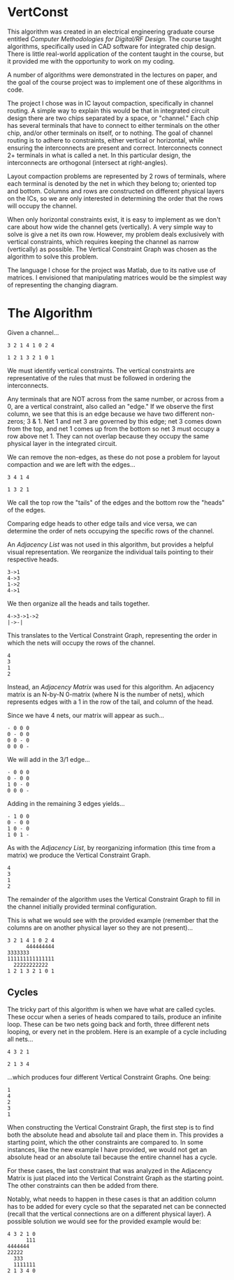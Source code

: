 VertConst
=========
This algorithm was created in an electrical engineering graduate course entitled *Computer Methodologies for Digital/RF Design*. The course taught algorithms, specifically used in CAD software for integrated chip design. There is little real-world application of the content taught in the course, but it provided me with the opportunity to work on my coding.

A number of algorithms were demonstrated in the lectures on paper, and the goal of the course project was to implement one of these algorithms in code.

The project I chose was in IC layout compaction, specifically in channel routing. A simple way to explain this would be that in integrated circuit design there are two chips separated by a space, or "channel." Each chip has several terminals that have to connect to either terminals on the other chip, and/or other terminals on itself, or to nothing. The goal of channel routing is to adhere to constraints, either vertical or horizontal, while ensuring the interconnects are present and correct. Interconnects connect 2+ terminals in what is called a net. In this particular design, the interconnects are orthogonal (intersect at right-angles).

Layout compaction problems are represented by 2 rows of terminals, where each terminal is denoted by the net in which they belong to; oriented top and bottom. Columns and rows are constructed on different physical layers on the ICs, so we are only interested in determining the order that the rows will occupy the channel.

When only horizontal constraints exist, it is easy to implement as we don't care about how wide the channel gets (vertically). A very simple way to solve is give a net its own row. However, my problem deals exclusively with vertical constraints, which requires keeping the channel as narrow (vertically) as possible. The Vertical Constraint Graph was chosen as the algorithm to solve this problem.

The language I chose for the project was Matlab, due to its native use of matrices. I envisioned that manipulating matrices would be the simplest way of representing the changing diagram.

The Algorithm
=============
Given a channel...

    3 2 1 4 1 0 2 4
    
    1 2 1 3 2 1 0 1

We must identify vertical constraints. The vertical constraints are representative of the rules that must be followed in ordering the interconnects.

Any terminals that are NOT across from the same number, or across from a 0, are a vertical constraint, also called an "edge." If we observe the first column, we see that this is an edge because we have two different non-zeros; 3 & 1. Net 1 and net 3 are governed by this edge; net 3 comes down from the top, and net 1 comes up from the bottom so net 3 must occupy a row above net 1. They can not overlap because they occupy the same physical layer in the integrated circuit.

We can remove the non-edges, as these do not pose a problem for layout compaction and we are left with the edges...

    3 4 1 4
    
    1 3 2 1

We call the top row the "tails" of the edges and the bottom row the "heads" of the edges.

Comparing edge heads to other edge tails and vice versa, we can determine the order of nets occupying the specific rows of the channel.

An *Adjacency List* was not used in this algorithm, but provides a helpful visual representation. We reorganize the individual tails pointing to their respective heads.

    3->1
    4->3
    1->2
    4->1

We then organize all the heads and tails together.

    4->3->1->2
    |->-|

This translates to the Vertical Constraint Graph, representing the order in which the nets will occupy the rows of the channel.

    4
    3
    1
    2

Instead, an *Adjacency Matrix* was used for this algorithm. An adjacency matrix is an N-by-N 0-matrix (where N is the number of nets), which represents edges with a 1 in the row of the tail, and column of the head.

Since we have 4 nets, our matrix will appear as such...

    - 0 0 0
    0 - 0 0
    0 0 - 0
    0 0 0 -

We will add in the 3/1 edge...

    - 0 0 0
    0 - 0 0
    1 0 - 0
    0 0 0 -

Adding in the remaining 3 edges yields...

    - 1 0 0
    0 - 0 0
    1 0 - 0
    1 0 1 -

As with the *Adjacency List*, by reorganizing information (this time from a matrix) we produce the Vertical Constraint Graph.

    4
    3
    1
    2

The remainder of the algorithm uses the Vertical Constraint Graph to fill in the channel initially provided terminal configuration.

This is what we would see with the provided example (remember that the columns are on another physical layer so they are not present)...

    3 2 1 4 1 0 2 4
          444444444
    3333333
    111111111111111
      22222222222
    1 2 1 3 2 1 0 1

Cycles
------
The tricky part of this algorithm is when we have what are called cycles. These occur when a series of heads compared to tails, produce an infinite loop. These can be two nets going back and forth, three different nets looping, or every net in the problem. Here is an example of a cycle including all nets...

    4 3 2 1
    
    2 1 3 4

...which produces four different Vertical Constraint Graphs. One being:

    1
    4
    2
    3
    1

When constructing the Vertical Constraint Graph, the first step is to find both the absolute head and absolute tail and place them in. This provides a starting point, which the other constraints are compared to. In some instances, like the new example I have provided, we would not get an absolute head or an absolute tail because the entire channel has a cycle.

For these cases, the last constraint that was analyzed in the Adjacency Matrix is just placed into the Vertical Constraint Graph as the starting point. The other constraints can then be added from there.

Notably, what needs to happen in these cases is that an addition column has to be added for every cycle so that the separated net can be connected (recall that the vertical connections are on a different physical layer). A possible solution we would see for the provided example would be:

    4 3 2 1 0
          111
    4444444
    22222
      333
      1111111
    2 1 3 4 0
